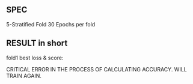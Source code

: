 ## SPEC
5-Stratified Fold
30 Epochs per fold

## RESULT in short
fold1 best loss & score: 


CRITICAL ERROR IN THE PROCESS OF CALCULATING ACCURACY.
WILL TRAIN AGAIN.

<!-- Fold 0 Processing ...
Training ...: 100%|██████████| 571/571 [00:19<00:00, 29.78it/s]
Epoch 1  |  Train Loss : [1.59171]  |  Train Acc: [0.552895] 
Epoch 1  |  Valid Loss : [1.21037]  |  Valid Acc: [0.602695] 
================ model saved ================
============= Best model saved! =============
Training ...: 100%|██████████| 571/571 [00:19<00:00, 29.10it/s]
Epoch 2  |  Train Loss : [1.12462]  |  Train Acc: [0.618247] 
Epoch 2  |  Valid Loss : [1.06876]  |  Valid Acc: [0.640624] 
================ model saved ================
============= Best model saved! =============
Training ...: 100%|██████████| 571/571 [00:19<00:00, 29.24it/s]
Epoch 3  |  Train Loss : [0.97584]  |  Train Acc: [0.654120] 
Epoch 3  |  Valid Loss : [0.95867]  |  Valid Acc: [0.675071] 
================ model saved ================
============= Best model saved! =============
Training ...: 100%|██████████| 571/571 [00:19<00:00, 29.30it/s]
Epoch 4  |  Train Loss : [0.87403]  |  Train Acc: [0.667471] 
Epoch 4  |  Valid Loss : [0.90158]  |  Valid Acc: [0.741494] 
================ model saved ================
============= Best model saved! =============
Training ...: 100%|██████████| 571/571 [00:19<00:00, 29.19it/s]
Epoch 5  |  Train Loss : [0.80418]  |  Train Acc: [0.674989] 
Epoch 5  |  Valid Loss : [0.86040]  |  Valid Acc: [0.692764] 
================ model saved ================
============= Best model saved! =============
Training ...: 100%|██████████| 571/571 [00:19<00:00, 29.05it/s]
Epoch 6  |  Train Loss : [0.74444]  |  Train Acc: [0.683974] 
Epoch 6  |  Valid Loss : [0.86047]  |  Valid Acc: [0.685232] 
================ model saved ================
Training ...: 100%|██████████| 571/571 [00:19<00:00, 29.22it/s]
Epoch 7  |  Train Loss : [0.70012]  |  Train Acc: [0.689786] 
Epoch 7  |  Valid Loss : [0.84119]  |  Valid Acc: [0.728006] 
================ model saved ================
============= Best model saved! =============
Training ...: 100%|██████████| 571/571 [00:19<00:00, 29.70it/s]
Epoch 8  |  Train Loss : [0.66115]  |  Train Acc: [0.698041] 
Epoch 8  |  Valid Loss : [0.84470]  |  Valid Acc: [0.715745] 
================ model saved ================
Training ...: 100%|██████████| 571/571 [00:19<00:00, 29.58it/s]
Epoch 9  |  Train Loss : [0.62664]  |  Train Acc: [0.702889] 
Epoch 9  |  Valid Loss : [0.82578]  |  Valid Acc: [0.705833] 
================ model saved ================
============= Best model saved! =============
Training ...: 100%|██████████| 571/571 [00:19<00:00, 29.42it/s]
Epoch 10  |  Train Loss : [0.59693]  |  Train Acc: [0.705994] 
Epoch 10  |  Valid Loss : [0.80875]  |  Valid Acc: [0.726718] 
================ model saved ================
============= Best model saved! =============
Training ...: 100%|██████████| 571/571 [00:19<00:00, 29.11it/s]
Epoch 11  |  Train Loss : [0.42165]  |  Train Acc: [0.493946] 
Epoch 11  |  Valid Loss : [0.63864]  |  Valid Acc: [0.384472] 
================ model saved ================
============= Best model saved! =============
Training ...: 100%|██████████| 571/571 [00:19<00:00, 28.84it/s]
Epoch 12  |  Train Loss : [0.30675]  |  Train Acc: [0.410139] 
Epoch 12  |  Valid Loss : [0.63831]  |  Valid Acc: [0.443137] 
================ model saved ================
============= Best model saved! =============
Training ...: 100%|██████████| 571/571 [00:19<00:00, 29.61it/s]
Epoch 13  |  Train Loss : [0.27406]  |  Train Acc: [0.402379] 
Epoch 13  |  Valid Loss : [0.66612]  |  Valid Acc: [0.411420] 
================ model saved ================
Training ...: 100%|██████████| 571/571 [00:19<00:00, 29.91it/s]
Epoch 14  |  Train Loss : [0.23904]  |  Train Acc: [0.403303] 
Epoch 14  |  Valid Loss : [0.64965]  |  Valid Acc: [0.426512] 
================ model saved ================
Training ...: 100%|██████████| 571/571 [00:19<00:00, 29.76it/s]
Epoch 15  |  Train Loss : [0.21101]  |  Train Acc: [0.407044] 
Epoch 15  |  Valid Loss : [0.65747]  |  Valid Acc: [0.412769] 
================ model saved ================
Training ...: 100%|██████████| 571/571 [00:19<00:00, 29.87it/s]
Epoch 16  |  Train Loss : [0.18402]  |  Train Acc: [0.416717] 
Epoch 16  |  Valid Loss : [0.73597]  |  Valid Acc: [0.430382] 
================ model saved ================
Training ...: 100%|██████████| 571/571 [00:19<00:00, 29.88it/s]
Epoch 17  |  Train Loss : [0.16330]  |  Train Acc: [0.425579] 
Epoch 17  |  Valid Loss : [0.70233]  |  Valid Acc: [0.438976] 
================ model saved ================
Training ...: 100%|██████████| 571/571 [00:19<00:00, 29.57it/s]
Epoch 18  |  Train Loss : [0.14464]  |  Train Acc: [0.438280] 
Epoch 18  |  Valid Loss : [0.73813]  |  Valid Acc: [0.459360] 
================ model saved ================
Training ...: 100%|██████████| 571/571 [00:19<00:00, 29.27it/s]
Epoch 19  |  Train Loss : [0.12802]  |  Train Acc: [0.454440] 
Epoch 19  |  Valid Loss : [0.75409]  |  Valid Acc: [0.473626] 
================ model saved ================
Training ...: 100%|██████████| 571/571 [00:19<00:00, 29.30it/s]
Epoch 20  |  Train Loss : [0.11500]  |  Train Acc: [0.460837] 
Epoch 20  |  Valid Loss : [0.77653]  |  Valid Acc: [0.496593] 
================ model saved ================
Training ...: 100%|██████████| 571/571 [00:19<00:00, 29.01it/s]
Epoch 21  |  Train Loss : [0.10329]  |  Train Acc: [0.480541] 
Epoch 21  |  Valid Loss : [0.83960]  |  Valid Acc: [0.505044] 
================ model saved ================
Training ...: 100%|██████████| 571/571 [00:19<00:00, 29.37it/s]
Epoch 22  |  Train Loss : [0.09192]  |  Train Acc: [0.485150] 
Epoch 22  |  Valid Loss : [0.80729]  |  Valid Acc: [0.499410] 
================ model saved ================
Training ...: 100%|██████████| 571/571 [00:19<00:00, 29.63it/s]
Epoch 23  |  Train Loss : [0.08679]  |  Train Acc: [0.496467] 
Epoch 23  |  Valid Loss : [0.79565]  |  Valid Acc: [0.504397] 
================ model saved ================
Training ...: 100%|██████████| 571/571 [00:19<00:00, 29.55it/s]
Epoch 24  |  Train Loss : [0.07497]  |  Train Acc: [0.502728] 
Epoch 24  |  Valid Loss : [0.86445]  |  Valid Acc: [0.508181] 
================ model saved ================
Training ...: 100%|██████████| 571/571 [00:19<00:00, 29.08it/s]
Epoch 25  |  Train Loss : [0.07045]  |  Train Acc: [0.511554] 
Epoch 25  |  Valid Loss : [0.84718]  |  Valid Acc: [0.522299] 
================ model saved ================
Training ...: 100%|██████████| 571/571 [00:19<00:00, 28.93it/s]
Epoch 26  |  Train Loss : [0.06715]  |  Train Acc: [0.508028] 
Epoch 26  |  Valid Loss : [0.87454]  |  Valid Acc: [0.510703] 
================ model saved ================
Training ...: 100%|██████████| 571/571 [00:19<00:00, 29.39it/s]
Epoch 27  |  Train Loss : [0.06047]  |  Train Acc: [0.516185] 
Epoch 27  |  Valid Loss : [0.86825]  |  Valid Acc: [0.529533] 
================ model saved ================
Training ...: 100%|██████████| 571/571 [00:19<00:00, 29.61it/s]
Epoch 28  |  Train Loss : [0.05748]  |  Train Acc: [0.521787] 
Epoch 28  |  Valid Loss : [0.90247]  |  Valid Acc: [0.544105] 
================ model saved ================
Training ...: 100%|██████████| 571/571 [00:19<00:00, 29.16it/s]
Epoch 29  |  Train Loss : [0.05266]  |  Train Acc: [0.525361] 
Epoch 29  |  Valid Loss : [0.91511]  |  Valid Acc: [0.542029] 
================ model saved ================
Training ...: 100%|██████████| 571/571 [00:19<00:00, 29.41it/s]
Epoch 30  |  Train Loss : [0.04856]  |  Train Acc: [0.534243] 
Epoch 30  |  Valid Loss : [0.97714]  |  Valid Acc: [0.525664] 
================ model saved ================


Fold 1 Processing ...
Training ...: 100%|██████████| 571/571 [00:19<00:00, 29.69it/s]
Epoch 1  |  Train Loss : [1.51060]  |  Train Acc: [0.238292] 
Epoch 1  |  Valid Loss : [1.07446]  |  Valid Acc: [0.137847] 
================ model saved ================
============= Best model saved! =============
Training ...: 100%|██████████| 571/571 [00:19<00:00, 29.57it/s]
Epoch 2  |  Train Loss : [0.96247]  |  Train Acc: [0.179388] 
Epoch 2  |  Valid Loss : [0.85946]  |  Valid Acc: [0.186438] 
================ model saved ================
============= Best model saved! =============
Training ...: 100%|██████████| 571/571 [00:19<00:00, 29.44it/s]
Epoch 3  |  Train Loss : [0.76311]  |  Train Acc: [0.178533] 
Epoch 3  |  Valid Loss : [0.77218]  |  Valid Acc: [0.218262] 
================ model saved ================
============= Best model saved! =============
Training ...: 100%|██████████| 571/571 [00:19<00:00, 29.46it/s]
Epoch 4  |  Train Loss : [0.63613]  |  Train Acc: [0.197612] 
Epoch 4  |  Valid Loss : [0.68905]  |  Valid Acc: [0.205339] 
================ model saved ================
============= Best model saved! =============
Training ...: 100%|██████████| 571/571 [00:19<00:00, 29.57it/s]
Epoch 5  |  Train Loss : [0.54506]  |  Train Acc: [0.205664] 
Epoch 5  |  Valid Loss : [0.69789]  |  Valid Acc: [0.217887] 
================ model saved ================
Training ...: 100%|██████████| 571/571 [00:19<00:00, 29.22it/s]
Epoch 6  |  Train Loss : [0.47062]  |  Train Acc: [0.204895] 
Epoch 6  |  Valid Loss : [0.66482]  |  Valid Acc: [0.221002] 
================ model saved ================
============= Best model saved! =============
Training ...: 100%|██████████| 571/571 [00:18<00:00, 30.37it/s]
Epoch 7  |  Train Loss : [0.40861]  |  Train Acc: [0.220457] 
Epoch 7  |  Valid Loss : [0.67208]  |  Valid Acc: [0.238195] 
================ model saved ================
Training ...: 100%|██████████| 571/571 [00:15<00:00, 35.69it/s]
Epoch 8  |  Train Loss : [0.36085]  |  Train Acc: [0.235136] 
Epoch 8  |  Valid Loss : [0.67421]  |  Valid Acc: [0.240442] 
================ model saved ================
Training ...: 100%|██████████| 571/571 [00:16<00:00, 35.59it/s]
Epoch 9  |  Train Loss : [0.31948]  |  Train Acc: [0.241231] 
Epoch 9  |  Valid Loss : [0.64381]  |  Valid Acc: [0.250229] 
================ model saved ================
============= Best model saved! =============
Training ...: 100%|██████████| 571/571 [00:16<00:00, 35.57it/s]
Epoch 10  |  Train Loss : [0.28246]  |  Train Acc: [0.251965] 
Epoch 10  |  Valid Loss : [0.65240]  |  Valid Acc: [0.272715] 
================ model saved ================
Training ...: 100%|██████████| 571/571 [00:16<00:00, 35.53it/s]
Epoch 11  |  Train Loss : [0.24713]  |  Train Acc: [0.271608] 
Epoch 11  |  Valid Loss : [0.65943]  |  Valid Acc: [0.291615] 
================ model saved ================
Training ...: 100%|██████████| 571/571 [00:18<00:00, 30.16it/s]
Epoch 12  |  Train Loss : [0.21766]  |  Train Acc: [0.284234] 
Epoch 12  |  Valid Loss : [0.67937]  |  Valid Acc: [0.296393] 
================ model saved ================
Training ...: 100%|██████████| 571/571 [00:19<00:00, 28.93it/s]
Epoch 13  |  Train Loss : [0.19370]  |  Train Acc: [0.289350] 
Epoch 13  |  Valid Loss : [0.70968]  |  Valid Acc: [0.313951] 
================ model saved ================
Training ...: 100%|██████████| 571/571 [00:19<00:00, 29.03it/s]
Epoch 14  |  Train Loss : [0.17077]  |  Train Acc: [0.305669] 
Epoch 14  |  Valid Loss : [0.71160]  |  Valid Acc: [0.325260] 
================ model saved ================
Training ...: 100%|██████████| 571/571 [00:19<00:00, 29.28it/s]
Epoch 15  |  Train Loss : [0.15471]  |  Train Acc: [0.318905] 
Epoch 15  |  Valid Loss : [0.75597]  |  Valid Acc: [0.345566] 
================ model saved ================
Training ...: 100%|██████████| 571/571 [00:19<00:00, 29.39it/s]
Epoch 16  |  Train Loss : [0.13769]  |  Train Acc: [0.334638] 
Epoch 16  |  Valid Loss : [0.77097]  |  Valid Acc: [0.356492] 
================ model saved ================
Training ...: 100%|██████████| 571/571 [00:18<00:00, 31.38it/s]
Epoch 17  |  Train Loss : [0.12199]  |  Train Acc: [0.345405] 
Epoch 17  |  Valid Loss : [0.77819]  |  Valid Acc: [0.372843] 
================ model saved ================
Training ...: 100%|██████████| 571/571 [00:16<00:00, 35.31it/s]
Epoch 18  |  Train Loss : [0.11046]  |  Train Acc: [0.355683] 
Epoch 18  |  Valid Loss : [0.81131]  |  Valid Acc: [0.383987] 
================ model saved ================
Training ...: 100%|██████████| 571/571 [00:16<00:00, 35.39it/s]
Epoch 19  |  Train Loss : [0.09691]  |  Train Acc: [0.367318] 
Epoch 19  |  Valid Loss : [0.86854]  |  Valid Acc: [0.384580] 
================ model saved ================
Training ...: 100%|██████████| 571/571 [00:16<00:00, 35.48it/s]
Epoch 20  |  Train Loss : [0.09034]  |  Train Acc: [0.372450] 
Epoch 20  |  Valid Loss : [0.83563]  |  Valid Acc: [0.394998] 
================ model saved ================
Training ...: 100%|██████████| 571/571 [00:16<00:00, 35.29it/s]
Epoch 21  |  Train Loss : [0.08133]  |  Train Acc: [0.378781] 
Epoch 21  |  Valid Loss : [0.85448]  |  Valid Acc: [0.400406] 
================ model saved ================
Training ...: 100%|██████████| 571/571 [00:16<00:00, 35.56it/s]
Epoch 22  |  Train Loss : [0.07174]  |  Train Acc: [0.393404] 
Epoch 22  |  Valid Loss : [0.86134]  |  Valid Acc: [0.412925] 
================ model saved ================
Training ...: 100%|██████████| 571/571 [00:16<00:00, 35.54it/s]
Epoch 23  |  Train Loss : [0.06804]  |  Train Acc: [0.402933] 
Epoch 23  |  Valid Loss : [0.88634]  |  Valid Acc: [0.415484] 
================ model saved ================
Training ...: 100%|██████████| 571/571 [00:16<00:00, 35.58it/s]
Epoch 24  |  Train Loss : [0.05946]  |  Train Acc: [0.407444] 
Epoch 24  |  Valid Loss : [0.93189]  |  Valid Acc: [0.418653] 
================ model saved ================
Training ...: 100%|██████████| 571/571 [00:16<00:00, 35.60it/s]
Epoch 25  |  Train Loss : [0.06016]  |  Train Acc: [0.419545] 
Epoch 25  |  Valid Loss : [0.90956]  |  Valid Acc: [0.436992] 
================ model saved ================
Training ...: 100%|██████████| 571/571 [00:15<00:00, 35.69it/s]
Epoch 26  |  Train Loss : [0.05188]  |  Train Acc: [0.424234] 
Epoch 26  |  Valid Loss : [0.94351]  |  Valid Acc: [0.438460] 
================ model saved ================
Training ...: 100%|██████████| 571/571 [00:16<00:00, 35.69it/s]
Epoch 27  |  Train Loss : [0.05314]  |  Train Acc: [0.430600] 
Epoch 27  |  Valid Loss : [0.94517]  |  Valid Acc: [0.450230] 
================ model saved ================
Training ...: 100%|██████████| 571/571 [00:16<00:00, 35.52it/s]
Epoch 28  |  Train Loss : [0.04805]  |  Train Acc: [0.442119] 
Epoch 28  |  Valid Loss : [0.98368]  |  Valid Acc: [0.452985] 
================ model saved ================
Training ...: 100%|██████████| 571/571 [00:16<00:00, 35.57it/s]
Epoch 29  |  Train Loss : [0.04436]  |  Train Acc: [0.445336] 
Epoch 29  |  Valid Loss : [1.02049]  |  Valid Acc: [0.456879] 
================ model saved ================
Training ...: 100%|██████████| 571/571 [00:15<00:00, 35.73it/s]
Epoch 30  |  Train Loss : [0.04038]  |  Train Acc: [0.449876] 
Epoch 30  |  Valid Loss : [0.99747]  |  Valid Acc: [0.466330] 
================ model saved ================


Fold 2 Processing ...
Training ...: 100%|██████████| 571/571 [00:16<00:00, 35.69it/s]
Epoch 1  |  Train Loss : [1.70873]  |  Train Acc: [0.619567] 
Epoch 1  |  Valid Loss : [1.29567]  |  Valid Acc: [0.197792] 
================ model saved ================
============= Best model saved! =============
Training ...: 100%|██████████| 571/571 [00:16<00:00, 35.59it/s]
Epoch 2  |  Train Loss : [1.05247]  |  Train Acc: [0.160811] 
Epoch 2  |  Valid Loss : [0.86993]  |  Valid Acc: [0.171376] 
================ model saved ================
============= Best model saved! =============
Training ...: 100%|██████████| 571/571 [00:16<00:00, 35.58it/s]
Epoch 3  |  Train Loss : [0.80486]  |  Train Acc: [0.188654] 
Epoch 3  |  Valid Loss : [0.77493]  |  Valid Acc: [0.198520] 
================ model saved ================
============= Best model saved! =============
Training ...: 100%|██████████| 571/571 [00:16<00:00, 35.52it/s]
Epoch 4  |  Train Loss : [0.65800]  |  Train Acc: [0.202075] 
Epoch 4  |  Valid Loss : [0.68732]  |  Valid Acc: [0.221793] 
================ model saved ================
============= Best model saved! =============
Training ...: 100%|██████████| 571/571 [00:16<00:00, 35.39it/s]
Epoch 5  |  Train Loss : [0.55722]  |  Train Acc: [0.202389] 
Epoch 5  |  Valid Loss : [0.66913]  |  Valid Acc: [0.220340] 
================ model saved ================
============= Best model saved! =============
Training ...: 100%|██████████| 571/571 [00:16<00:00, 35.56it/s]
Epoch 6  |  Train Loss : [0.48763]  |  Train Acc: [0.213703] 
Epoch 6  |  Valid Loss : [0.60173]  |  Valid Acc: [0.211834] 
================ model saved ================
============= Best model saved! =============
Training ...: 100%|██████████| 571/571 [00:16<00:00, 35.54it/s]
Epoch 7  |  Train Loss : [0.41759]  |  Train Acc: [0.226014] 
Epoch 7  |  Valid Loss : [0.64981]  |  Valid Acc: [0.259571] 
================ model saved ================
Training ...: 100%|██████████| 571/571 [00:16<00:00, 35.55it/s]
Epoch 8  |  Train Loss : [0.37092]  |  Train Acc: [0.235425] 
Epoch 8  |  Valid Loss : [0.59845]  |  Valid Acc: [0.236222] 
================ model saved ================
============= Best model saved! =============
Training ...: 100%|██████████| 571/571 [00:16<00:00, 35.51it/s]
Epoch 9  |  Train Loss : [0.32773]  |  Train Acc: [0.239378] 
Epoch 9  |  Valid Loss : [0.60711]  |  Valid Acc: [0.248373] 
================ model saved ================
Training ...: 100%|██████████| 571/571 [00:16<00:00, 35.54it/s]
Epoch 10  |  Train Loss : [0.28672]  |  Train Acc: [0.255548] 
Epoch 10  |  Valid Loss : [0.61573]  |  Valid Acc: [0.278444] 
================ model saved ================
Training ...: 100%|██████████| 571/571 [00:16<00:00, 35.43it/s]
Epoch 11  |  Train Loss : [0.25867]  |  Train Acc: [0.270645] 
Epoch 11  |  Valid Loss : [0.63570]  |  Valid Acc: [0.287138] 
================ model saved ================
Training ...: 100%|██████████| 571/571 [00:16<00:00, 35.37it/s]
Epoch 12  |  Train Loss : [0.22105]  |  Train Acc: [0.284633] 
Epoch 12  |  Valid Loss : [0.66232]  |  Valid Acc: [0.300162] 
================ model saved ================
Training ...: 100%|██████████| 571/571 [00:16<00:00, 35.58it/s]
Epoch 13  |  Train Loss : [0.19940]  |  Train Acc: [0.297222] 
Epoch 13  |  Valid Loss : [0.66046]  |  Valid Acc: [0.308810] 
================ model saved ================
Training ...: 100%|██████████| 571/571 [00:16<00:00, 35.48it/s]
Epoch 14  |  Train Loss : [0.17702]  |  Train Acc: [0.303444] 
Epoch 14  |  Valid Loss : [0.68698]  |  Valid Acc: [0.328899] 
================ model saved ================
Training ...: 100%|██████████| 571/571 [00:15<00:00, 35.84it/s]
Epoch 15  |  Train Loss : [0.15528]  |  Train Acc: [0.321547] 
Epoch 15  |  Valid Loss : [0.69150]  |  Valid Acc: [0.327548] 
================ model saved ================
Training ...: 100%|██████████| 571/571 [00:16<00:00, 35.58it/s]
Epoch 16  |  Train Loss : [0.13918]  |  Train Acc: [0.336626] 
Epoch 16  |  Valid Loss : [0.75414]  |  Valid Acc: [0.362377] 
================ model saved ================
Training ...: 100%|██████████| 571/571 [00:16<00:00, 35.67it/s]
Epoch 17  |  Train Loss : [0.12247]  |  Train Acc: [0.351542] 
Epoch 17  |  Valid Loss : [0.73670]  |  Valid Acc: [0.380928] 
================ model saved ================
Training ...: 100%|██████████| 571/571 [00:16<00:00, 35.43it/s]
Epoch 18  |  Train Loss : [0.11037]  |  Train Acc: [0.364063] 
Epoch 18  |  Valid Loss : [0.74213]  |  Valid Acc: [0.376691] 
================ model saved ================
Training ...: 100%|██████████| 571/571 [00:16<00:00, 35.57it/s]
Epoch 19  |  Train Loss : [0.09740]  |  Train Acc: [0.372854] 
Epoch 19  |  Valid Loss : [0.77311]  |  Valid Acc: [0.401117] 
================ model saved ================
Training ...: 100%|██████████| 571/571 [00:16<00:00, 35.61it/s]
Epoch 20  |  Train Loss : [0.09186]  |  Train Acc: [0.382291] 
Epoch 20  |  Valid Loss : [0.79696]  |  Valid Acc: [0.401414] 
================ model saved ================
Training ...: 100%|██████████| 571/571 [00:16<00:00, 35.59it/s]
Epoch 21  |  Train Loss : [0.08245]  |  Train Acc: [0.394392] 
Epoch 21  |  Valid Loss : [0.84982]  |  Valid Acc: [0.418256] 
================ model saved ================
Training ...: 100%|██████████| 571/571 [00:16<00:00, 35.31it/s]
Epoch 22  |  Train Loss : [0.07364]  |  Train Acc: [0.402808] 
Epoch 22  |  Valid Loss : [0.85594]  |  Valid Acc: [0.419825] 
================ model saved ================
Training ...: 100%|██████████| 571/571 [00:16<00:00, 35.48it/s]
Epoch 23  |  Train Loss : [0.06558]  |  Train Acc: [0.416115] 
Epoch 23  |  Valid Loss : [0.85451]  |  Valid Acc: [0.438570] 
================ model saved ================
Training ...: 100%|██████████| 571/571 [00:16<00:00, 35.50it/s]
Epoch 24  |  Train Loss : [0.06051]  |  Train Acc: [0.423558] 
Epoch 24  |  Valid Loss : [0.87137]  |  Valid Acc: [0.433926] 
================ model saved ================
Training ...: 100%|██████████| 571/571 [00:16<00:00, 35.49it/s]
Epoch 25  |  Train Loss : [0.05680]  |  Train Acc: [0.431742] 
Epoch 25  |  Valid Loss : [0.89684]  |  Valid Acc: [0.434144] 
================ model saved ================
Training ...: 100%|██████████| 571/571 [00:16<00:00, 35.43it/s]
Epoch 26  |  Train Loss : [0.05331]  |  Train Acc: [0.431939] 
Epoch 26  |  Valid Loss : [0.90398]  |  Valid Acc: [0.447638] 
================ model saved ================
Training ...: 100%|██████████| 571/571 [00:16<00:00, 35.55it/s]
Epoch 27  |  Train Loss : [0.04959]  |  Train Acc: [0.443334] 
Epoch 27  |  Valid Loss : [0.94994]  |  Valid Acc: [0.452361] 
================ model saved ================
Training ...: 100%|██████████| 571/571 [00:16<00:00, 35.57it/s]
Epoch 28  |  Train Loss : [0.04563]  |  Train Acc: [0.449790] 
Epoch 28  |  Valid Loss : [0.96162]  |  Valid Acc: [0.448418] 
================ model saved ================
Training ...: 100%|██████████| 571/571 [00:16<00:00, 35.47it/s]
Epoch 29  |  Train Loss : [0.04659]  |  Train Acc: [0.451221] 
Epoch 29  |  Valid Loss : [0.94956]  |  Valid Acc: [0.469436] 
================ model saved ================
Training ...: 100%|██████████| 571/571 [00:15<00:00, 35.69it/s]
Epoch 30  |  Train Loss : [0.04093]  |  Train Acc: [0.455243] 
Epoch 30  |  Valid Loss : [0.97243]  |  Valid Acc: [0.472783] 
================ model saved ================
- train_loss 는 감소하지만, valid_loss는 증가한다. -> overfitting 발생했음. epoch가 너무 컸나? early stop, regularization 등 더 추가해보면 좋을것같아.
- 

Fold 3 Processing ...
Training ...: 100%|██████████| 571/571 [00:15<00:00, 35.73it/s]
Epoch 1  |  Train Loss : [1.81637]  |  Train Acc: [0.744581] 
Epoch 1  |  Valid Loss : [1.74028]  |  Valid Acc: [0.814080] 
================ model saved ================
============= Best model saved! =============
Training ...: 100%|██████████| 571/571 [00:16<00:00, 35.55it/s]
Epoch 2  |  Train Loss : [1.62448]  |  Train Acc: [0.722499] 
Epoch 2  |  Valid Loss : [1.46147]  |  Valid Acc: [0.620924] 
================ model saved ================
============= Best model saved! =============
Training ...: 100%|██████████| 571/571 [00:16<00:00, 35.54it/s]
Epoch 3  |  Train Loss : [1.29710]  |  Train Acc: [0.631719] 
Epoch 3  |  Valid Loss : [1.20491]  |  Valid Acc: [0.691351] 
================ model saved ================
============= Best model saved! =============
Training ...: 100%|██████████| 571/571 [00:16<00:00, 35.44it/s]
Epoch 4  |  Train Loss : [1.13719]  |  Train Acc: [0.652769] 
Epoch 4  |  Valid Loss : [1.15149]  |  Valid Acc: [0.738651] 
================ model saved ================
============= Best model saved! =============
Training ...: 100%|██████████| 571/571 [00:16<00:00, 35.61it/s]
Epoch 5  |  Train Loss : [1.04666]  |  Train Acc: [0.652419] 
Epoch 5  |  Valid Loss : [1.09707]  |  Valid Acc: [0.658502] 
================ model saved ================
============= Best model saved! =============
Training ...: 100%|██████████| 571/571 [00:15<00:00, 35.69it/s]
Epoch 6  |  Train Loss : [0.98653]  |  Train Acc: [0.652393] 
Epoch 6  |  Valid Loss : [1.09551]  |  Valid Acc: [0.620456] 
================ model saved ================
============= Best model saved! =============
Training ...: 100%|██████████| 571/571 [00:16<00:00, 35.66it/s]
Epoch 7  |  Train Loss : [0.93947]  |  Train Acc: [0.650651] 
Epoch 7  |  Valid Loss : [1.07874]  |  Valid Acc: [0.648426] 
================ model saved ================
============= Best model saved! =============
Training ...: 100%|██████████| 571/571 [00:16<00:00, 35.64it/s]
Epoch 8  |  Train Loss : [0.89779]  |  Train Acc: [0.654011] 
Epoch 8  |  Valid Loss : [1.05237]  |  Valid Acc: [0.638953] 
================ model saved ================
============= Best model saved! =============
Training ...: 100%|██████████| 571/571 [00:16<00:00, 35.60it/s]
Epoch 9  |  Train Loss : [0.85928]  |  Train Acc: [0.652682] 
Epoch 9  |  Valid Loss : [1.05824]  |  Valid Acc: [0.661732] 
================ model saved ================
Training ...: 100%|██████████| 571/571 [00:16<00:00, 35.52it/s]
Epoch 10  |  Train Loss : [0.82839]  |  Train Acc: [0.656839] 
Epoch 10  |  Valid Loss : [1.04898]  |  Valid Acc: [0.687377] 
================ model saved ================
============= Best model saved! =============
Training ...: 100%|██████████| 571/571 [00:16<00:00, 35.59it/s]
Epoch 11  |  Train Loss : [0.79825]  |  Train Acc: [0.658976] 
Epoch 11  |  Valid Loss : [1.06359]  |  Valid Acc: [0.661490] 
================ model saved ================
Training ...: 100%|██████████| 571/571 [00:16<00:00, 35.54it/s]
Epoch 12  |  Train Loss : [0.77553]  |  Train Acc: [0.661352] 
Epoch 12  |  Valid Loss : [1.08669]  |  Valid Acc: [0.640076] 
================ model saved ================
Training ...: 100%|██████████| 571/571 [00:16<00:00, 35.57it/s]
Epoch 13  |  Train Loss : [0.75450]  |  Train Acc: [0.664348] 
Epoch 13  |  Valid Loss : [1.09542]  |  Valid Acc: [0.644172] 
================ model saved ================
Training ...: 100%|██████████| 571/571 [00:16<00:00, 35.61it/s]
Epoch 14  |  Train Loss : [0.73230]  |  Train Acc: [0.663978] 
Epoch 14  |  Valid Loss : [1.09692]  |  Valid Acc: [0.649964] 
================ model saved ================
Training ...: 100%|██████████| 571/571 [00:16<00:00, 35.65it/s]
Epoch 15  |  Train Loss : [0.71862]  |  Train Acc: [0.671470] 
Epoch 15  |  Valid Loss : [1.09189]  |  Valid Acc: [0.677458] 
================ model saved ================
Training ...: 100%|██████████| 571/571 [00:16<00:00, 35.56it/s]
Epoch 16  |  Train Loss : [0.69891]  |  Train Acc: [0.671823] 
Epoch 16  |  Valid Loss : [1.11766]  |  Valid Acc: [0.677419] 
================ model saved ================
Training ...: 100%|██████████| 571/571 [00:16<00:00, 35.59it/s]
Epoch 17  |  Train Loss : [0.68819]  |  Train Acc: [0.674018] 
Epoch 17  |  Valid Loss : [1.11431]  |  Valid Acc: [0.677387] 
================ model saved ================
Training ...: 100%|██████████| 571/571 [00:16<00:00, 35.50it/s]
Epoch 18  |  Train Loss : [0.67199]  |  Train Acc: [0.672458] 
Epoch 18  |  Valid Loss : [1.14499]  |  Valid Acc: [0.674484] 
================ model saved ================
Training ...: 100%|██████████| 571/571 [00:16<00:00, 35.62it/s]
Epoch 19  |  Train Loss : [0.66388]  |  Train Acc: [0.677966] 
Epoch 19  |  Valid Loss : [1.14723]  |  Valid Acc: [0.667078] 
================ model saved ================
Training ...: 100%|██████████| 571/571 [00:16<00:00, 35.50it/s]
Epoch 20  |  Train Loss : [0.65530]  |  Train Acc: [0.679192] 
Epoch 20  |  Valid Loss : [1.15246]  |  Valid Acc: [0.693541] 
================ model saved ================
Training ...: 100%|██████████| 571/571 [00:16<00:00, 35.58it/s]
Epoch 21  |  Train Loss : [0.64826]  |  Train Acc: [0.680081] 
Epoch 21  |  Valid Loss : [1.18072]  |  Valid Acc: [0.661529] 
================ model saved ================
Training ...: 100%|██████████| 571/571 [00:16<00:00, 35.53it/s]
Epoch 22  |  Train Loss : [0.64023]  |  Train Acc: [0.680255] 
Epoch 22  |  Valid Loss : [1.25423]  |  Valid Acc: [0.664167] 
================ model saved ================
Training ...: 100%|██████████| 571/571 [00:16<00:00, 35.59it/s]
Epoch 23  |  Train Loss : [0.63373]  |  Train Acc: [0.682636] 
Epoch 23  |  Valid Loss : [1.21093]  |  Valid Acc: [0.674656] 
================ model saved ================
Training ...: 100%|██████████| 571/571 [00:16<00:00, 35.55it/s]
Epoch 24  |  Train Loss : [0.62909]  |  Train Acc: [0.685481] 
Epoch 24  |  Valid Loss : [1.19148]  |  Valid Acc: [0.691099] 
================ model saved ================
Training ...: 100%|██████████| 571/571 [00:16<00:00, 35.56it/s]
Epoch 25  |  Train Loss : [0.62360]  |  Train Acc: [0.684812] 
Epoch 25  |  Valid Loss : [1.19759]  |  Valid Acc: [0.714691] 
================ model saved ================
Training ...: 100%|██████████| 571/571 [00:16<00:00, 35.57it/s]
Epoch 26  |  Train Loss : [0.62045]  |  Train Acc: [0.685405] 
Epoch 26  |  Valid Loss : [1.20044]  |  Valid Acc: [0.718103] 
================ model saved ================
Training ...: 100%|██████████| 571/571 [00:16<00:00, 35.47it/s]
Epoch 27  |  Train Loss : [0.61459]  |  Train Acc: [0.688557] 
Epoch 27  |  Valid Loss : [1.25834]  |  Valid Acc: [0.694010] 
================ model saved ================
Training ...: 100%|██████████| 571/571 [00:16<00:00, 35.58it/s]
Epoch 28  |  Train Loss : [0.61139]  |  Train Acc: [0.690564] 
Epoch 28  |  Valid Loss : [1.27443]  |  Valid Acc: [0.679455] 
================ model saved ================
Training ...: 100%|██████████| 571/571 [00:16<00:00, 35.41it/s]
Epoch 29  |  Train Loss : [0.61114]  |  Train Acc: [0.691265] 
Epoch 29  |  Valid Loss : [1.32188]  |  Valid Acc: [0.706607] 
================ model saved ================
Training ...: 100%|██████████| 571/571 [00:16<00:00, 35.52it/s]
Epoch 30  |  Train Loss : [0.60854]  |  Train Acc: [0.695141] 
Epoch 30  |  Valid Loss : [1.28196]  |  Valid Acc: [0.682124] 
================ model saved ================
- 여기도 과적합 일어났네
- valid loss는 감소하다가 다시 상승했구나.
- 여기도 그렇고 위에서도 그렇고 loss감소비율이랑 acc랑 관계가 왜 없는것처럼 나오는거지?
    - acc계산이 잘 됐는지 검증해봐야겠고
    - 학습도 epoch별 loss를 어떻게 관찰하는지도 알아봐야겠다.

Fold 4 Processing ...
Training ...: 100%|██████████| 571/571 [00:16<00:00, 35.62it/s]
Epoch 1  |  Train Loss : [1.94598]  |  Train Acc: [0.855665] 
Epoch 1  |  Valid Loss : [1.94591]  |  Valid Acc: [0.857143] 
================ model saved ================
============= Best model saved! =============
Training ...: 100%|██████████| 571/571 [00:16<00:00, 35.39it/s]
Epoch 2  |  Train Loss : [1.94591]  |  Train Acc: [0.857143] 
Epoch 2  |  Valid Loss : [1.94591]  |  Valid Acc: [0.857143] 
================ model saved ================
Training ...: 100%|██████████| 571/571 [00:16<00:00, 35.57it/s]
Epoch 3  |  Train Loss : [1.94591]  |  Train Acc: [0.857143] 
Epoch 3  |  Valid Loss : [1.94591]  |  Valid Acc: [0.857143] 
================ model saved ================
Training ...: 100%|██████████| 571/571 [00:16<00:00, 35.34it/s]
Epoch 4  |  Train Loss : [1.94591]  |  Train Acc: [0.857143] 
Epoch 4  |  Valid Loss : [1.94591]  |  Valid Acc: [0.857143] 
================ model saved ================
Training ...: 100%|██████████| 571/571 [00:16<00:00, 35.59it/s]
Epoch 5  |  Train Loss : [1.94591]  |  Train Acc: [0.857143] 
Epoch 5  |  Valid Loss : [1.94591]  |  Valid Acc: [0.857143] 
================ model saved ================
Training ...: 100%|██████████| 571/571 [00:16<00:00, 35.55it/s]
Epoch 6  |  Train Loss : [1.94591]  |  Train Acc: [0.857143] 
Epoch 6  |  Valid Loss : [1.94591]  |  Valid Acc: [0.857143] 
================ model saved ================
Training ...: 100%|██████████| 571/571 [00:16<00:00, 35.40it/s]
Epoch 7  |  Train Loss : [1.94591]  |  Train Acc: [0.857143] 
Epoch 7  |  Valid Loss : [1.94591]  |  Valid Acc: [0.857143] 
================ model saved ================
Training ...: 100%|██████████| 571/571 [00:16<00:00, 35.57it/s]
Epoch 8  |  Train Loss : [1.94591]  |  Train Acc: [0.857143] 
Epoch 8  |  Valid Loss : [1.94591]  |  Valid Acc: [0.857143] 
================ model saved ================
Training ...: 100%|██████████| 571/571 [00:15<00:00, 35.83it/s]
Epoch 9  |  Train Loss : [1.94591]  |  Train Acc: [0.857143] 
Epoch 9  |  Valid Loss : [1.94591]  |  Valid Acc: [0.857143] 
================ model saved ================
Training ...: 100%|██████████| 571/571 [00:16<00:00, 35.33it/s]
Epoch 10  |  Train Loss : [1.94591]  |  Train Acc: [0.857143] 
Epoch 10  |  Valid Loss : [1.94591]  |  Valid Acc: [0.857143] 
================ model saved ================
Training ...: 100%|██████████| 571/571 [00:16<00:00, 35.35it/s]
Epoch 11  |  Train Loss : [1.94591]  |  Train Acc: [0.857143] 
Epoch 11  |  Valid Loss : [1.94591]  |  Valid Acc: [0.857143] 
================ model saved ================
Training ...: 100%|██████████| 571/571 [00:16<00:00, 35.58it/s]
Epoch 12  |  Train Loss : [1.94591]  |  Train Acc: [0.857139] 
Epoch 12  |  Valid Loss : [1.94591]  |  Valid Acc: [0.857143] 
================ model saved ================
Training ...: 100%|██████████| 571/571 [00:16<00:00, 35.46it/s]
Epoch 13  |  Train Loss : [1.94591]  |  Train Acc: [0.857143] 
Epoch 13  |  Valid Loss : [1.94591]  |  Valid Acc: [0.857143] 
================ model saved ================
Training ...: 100%|██████████| 571/571 [00:16<00:00, 35.24it/s]
Epoch 14  |  Train Loss : [1.94591]  |  Train Acc: [0.857143] 
Epoch 14  |  Valid Loss : [1.94591]  |  Valid Acc: [0.857143] 
================ model saved ================
Training ...: 100%|██████████| 571/571 [00:16<00:00, 35.55it/s]
Epoch 15  |  Train Loss : [1.94591]  |  Train Acc: [0.857143] 
Epoch 15  |  Valid Loss : [1.94591]  |  Valid Acc: [0.857143] 
================ model saved ================
Training ...: 100%|██████████| 571/571 [00:15<00:00, 35.73it/s]
Epoch 16  |  Train Loss : [1.94591]  |  Train Acc: [0.857143] 
Epoch 16  |  Valid Loss : [1.94591]  |  Valid Acc: [0.857143] 
================ model saved ================
Training ...: 100%|██████████| 571/571 [00:16<00:00, 35.36it/s]
Epoch 17  |  Train Loss : [1.94591]  |  Train Acc: [0.857143] 
Epoch 17  |  Valid Loss : [1.94591]  |  Valid Acc: [0.857143] 
================ model saved ================
Training ...: 100%|██████████| 571/571 [00:16<00:00, 35.29it/s]
Epoch 18  |  Train Loss : [1.94591]  |  Train Acc: [0.857143] 
Epoch 18  |  Valid Loss : [1.94591]  |  Valid Acc: [0.857143] 
================ model saved ================
Training ...: 100%|██████████| 571/571 [00:16<00:00, 35.33it/s]
Epoch 19  |  Train Loss : [1.94591]  |  Train Acc: [0.857143] 
Epoch 19  |  Valid Loss : [1.94591]  |  Valid Acc: [0.857143] 
================ model saved ================
Training ...: 100%|██████████| 571/571 [00:16<00:00, 35.44it/s]
Epoch 20  |  Train Loss : [1.94591]  |  Train Acc: [0.857143] 
Epoch 20  |  Valid Loss : [1.94591]  |  Valid Acc: [0.857143] 
================ model saved ================
Training ...: 100%|██████████| 571/571 [00:16<00:00, 35.41it/s]
Epoch 21  |  Train Loss : [1.94591]  |  Train Acc: [0.857143] 
Epoch 21  |  Valid Loss : [1.94591]  |  Valid Acc: [0.857143] 
================ model saved ================
Training ...: 100%|██████████| 571/571 [00:16<00:00, 35.52it/s]
Epoch 22  |  Train Loss : [1.94591]  |  Train Acc: [0.857143] 
Epoch 22  |  Valid Loss : [1.94591]  |  Valid Acc: [0.857143] 
================ model saved ================
Training ...: 100%|██████████| 571/571 [00:16<00:00, 35.50it/s]
Epoch 23  |  Train Loss : [1.94591]  |  Train Acc: [0.857143] 
Epoch 23  |  Valid Loss : [1.94591]  |  Valid Acc: [0.857143] 
================ model saved ================
Training ...: 100%|██████████| 571/571 [00:16<00:00, 35.38it/s]
Epoch 24  |  Train Loss : [1.94591]  |  Train Acc: [0.857143] 
Epoch 24  |  Valid Loss : [1.94591]  |  Valid Acc: [0.857143] 
================ model saved ================
Training ...: 100%|██████████| 571/571 [00:16<00:00, 35.53it/s]
Epoch 25  |  Train Loss : [1.94591]  |  Train Acc: [0.857143] 
Epoch 25  |  Valid Loss : [1.94591]  |  Valid Acc: [0.857143] 
================ model saved ================
Training ...: 100%|██████████| 571/571 [00:16<00:00, 35.41it/s]
Epoch 26  |  Train Loss : [1.94591]  |  Train Acc: [0.857143] 
Epoch 26  |  Valid Loss : [1.94591]  |  Valid Acc: [0.857143] 
================ model saved ================
Training ...: 100%|██████████| 571/571 [00:16<00:00, 35.47it/s]
Epoch 27  |  Train Loss : [1.94591]  |  Train Acc: [0.857143] 
Epoch 27  |  Valid Loss : [1.94591]  |  Valid Acc: [0.857143] 
================ model saved ================
Training ...: 100%|██████████| 571/571 [00:16<00:00, 35.54it/s]
Epoch 28  |  Train Loss : [1.94591]  |  Train Acc: [0.857143] 
Epoch 28  |  Valid Loss : [1.94591]  |  Valid Acc: [0.857143] 
================ model saved ================
Training ...: 100%|██████████| 571/571 [00:16<00:00, 35.53it/s]
Epoch 29  |  Train Loss : [1.94591]  |  Train Acc: [0.857143] 
Epoch 29  |  Valid Loss : [1.94591]  |  Valid Acc: [0.857143] 
================ model saved ================
Training ...: 100%|██████████| 571/571 [00:16<00:00, 35.37it/s]
Epoch 30  |  Train Loss : [1.94591]  |  Train Acc: [0.857143] 
Epoch 30  |  Valid Loss : [1.94591]  |  Valid Acc: [0.857143] 
================ model saved ================ -->